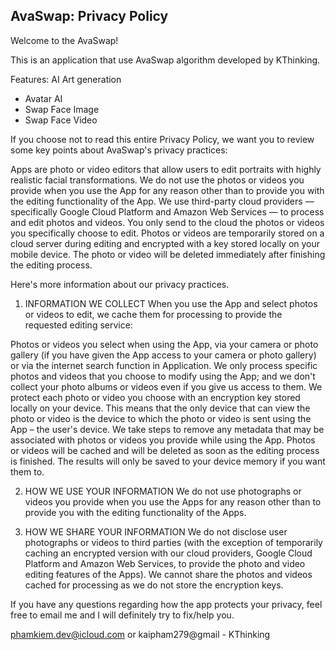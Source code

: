 ## AvaSwap: Privacy Policy

Welcome to the AvaSwap!

This is an application that use AvaSwap algorithm developed by KThinking.

Features: AI Art generation
- Avatar AI 
- Swap Face Image
- Swap Face Video 

If you choose not to read this entire Privacy Policy, we want you to review some key points about AvaSwap's privacy practices:

Apps are photo or video editors that allow users to edit portraits with highly realistic facial transformations.
We do not use the photos or videos you provide when you use the App for any reason other than to provide you with the editing functionality of the App.
We use third-party cloud providers — specifically Google Cloud Platform and Amazon Web Services — to process and edit photos and videos.
You only send to the cloud the photos or videos you specifically choose to edit.
Photos or videos are temporarily stored on a cloud server during editing and encrypted with a key stored locally on your mobile device.
The photo or video will be deleted immediately after finishing the editing process.

Here's more information about our privacy practices.

1. INFORMATION WE COLLECT
  When you use the App and select photos or videos to edit, we cache them for processing to provide the requested editing service:

  Photos or videos you select when using the App, via your camera or photo gallery (if you have given the App access to your camera or photo gallery) or via the internet search function in Application. We only process specific photos and videos that you choose to modify using the App; and we don't collect your photo albums or videos even if you give us access to them. We protect each photo or video you choose with an encryption key stored locally on your device. This means that the only device that can view the photo or video is the device to which the photo or video is sent using the App – the user's device. We take steps to remove any metadata that may be associated with photos or videos you provide while using the App. Photos or videos will be cached and will be deleted as soon as the editing process is finished. The results will only be saved to your device memory if you want them to.

2. HOW WE USE YOUR INFORMATION
  We do not use photographs or videos you provide when you use the Apps for any reason other than to provide you with the editing functionality of the Apps.

3. HOW WE SHARE YOUR INFORMATION
  We do not disclose user photographs or videos to third parties (with the exception of temporarily caching an encrypted version with our cloud providers, Google Cloud Platform and Amazon Web Services, to provide the photo and video editing features of the Apps). We cannot share the photos and videos cached for processing as we do not store the encryption keys.


If you have any questions regarding how the app protects your privacy, feel free to email me and I will definitely try to fix/help you.

phamkiem.dev@icloud.com or kaipham279@gmail - KThinking
